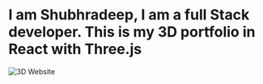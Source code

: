 # I am Shubhradeep, I am a full Stack developer. This is my 3D portfolio in React with Three.js

![3D Website](https://i.ibb.co/ryytGVx/Screenshot-2023-11-25-at-11-28-11-AM.png)


